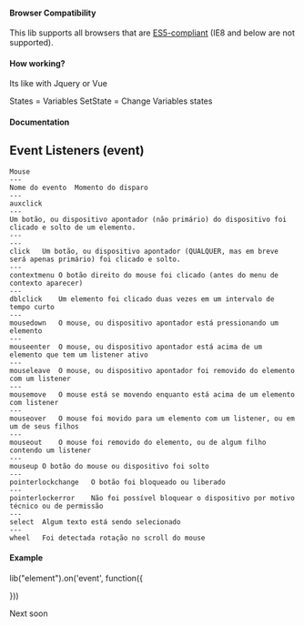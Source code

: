#### Browser Compatibility

This lib supports all browsers that are [ES5-compliant](http://kangax.github.io/compat-table/es5/) (IE8 and below are not supported).

#### How working?
Its like with Jquery or Vue

States = Variables
SetState = Change Variables states

#### Documentation

## Event Listeners (event)

```
Mouse
---
Nome do evento	Momento do disparo
---
auxclick	
---
Um botão, ou dispositivo apontador (não primário) do dispositivo foi clicado e solto de um elemento.
---
---
click	Um botão, ou dispositivo apontador (QUALQUER, mas em breve será apenas primário) foi clicado e solto.
---
contextmenu	O botão direito do mouse foi clicado (antes do menu de contexto aparecer)
---
dblclick	Um elemento foi clicado duas vezes em um intervalo de tempo curto
---
mousedown	O mouse, ou dispositivo apontador está pressionando um elemento
---
mouseenter	O mouse, ou dispositivo apontador está acima de um elemento que tem um listener ativo
---
mouseleave	O mouse, ou dispositivo apontador foi removido do elemento com um listener
---
mousemove	O mouse está se movendo enquanto está acima de um elemento com listener
---
mouseover	O mouse foi movido para um elemento com um listener, ou em um de seus filhos
---
mouseout	O mouse foi removido do elemento, ou de algum filho contendo um listener
---
mouseup	O botão do mouse ou dispositivo foi solto
---
pointerlockchange	O botão foi bloqueado ou liberado
---
pointerlockerror	Não foi possível bloquear o dispositivo por motivo técnico ou de permissão
---
select	Algum texto está sendo selecionado
---
wheel	Foi detectada rotação no scroll do mouse
```

#### Example
lib("element").on('event', function({

}))

Next soon

